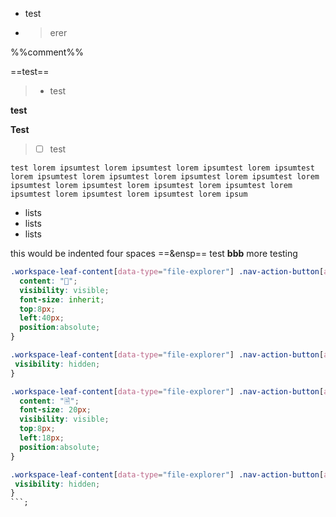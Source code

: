 - test
- > erer

%%comment%%

==test==
> - test

<b>**test**


Test 
</b>
> - [ ] test 

`test lorem ipsumtest lorem ipsumtest lorem ipsumtest lorem ipsumtest lorem ipsumtest lorem ipsumtest lorem ipsumtest lorem ipsumtest lorem ipsumtest lorem ipsumtest lorem ipsumtest lorem ipsumtest lorem ipsumtest lorem ipsumtest lorem ipsumtest lorem ipsum`


- lists 
- lists
- lists

this would be indented four spaces
==&ensp== test **bbb**
more testing


```css
.workspace-leaf-content[data-type="file-explorer"] .nav-action-button[aria-label="New folder"]::after {
  content: "📂";
  visibility: visible;
  font-size: inherit;
  top:8px;
  left:40px;
  position:absolute;
}

.workspace-leaf-content[data-type="file-explorer"] .nav-action-button[aria-label="New folder"]{
 visibility: hidden; 
}

.workspace-leaf-content[data-type="file-explorer"] .nav-action-button[aria-label="New note"]::after {
  content: "🗎";
  font-size: 20px;
  visibility: visible;
  top:8px;
  left:18px;
  position:absolute;
}

.workspace-leaf-content[data-type="file-explorer"] .nav-action-button[aria-label="New note"]{
 visibility: hidden; 
}
```;